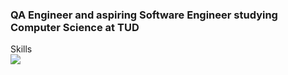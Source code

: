 

### QA Engineer and aspiring Software Engineer studying Computer Science at TUD



  <summary>Skills</summary>
 
  <img src='https://skillicons.dev/icons?i=html,css,js,react,python,django,php,mongodb,mysql,postgres,git,github,postman,vscode' />



<!--
**J-Etienne1/J-Etienne1** is a ✨ _special_ ✨ repository because its `README.md` (this file) appears on your GitHub profile.

Here are some ideas to get you started:

- 🔭 I’m currently working on ...
- 🌱 I’m currently learning ...
- 👯 I’m looking to collaborate on ...
- 🤔 I’m looking for help with ...
- 💬 Ask me about ...
- 📫 How to reach me: ...
- 😄 Pronouns: ...
- ⚡ Fun fact: ...
-->
